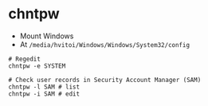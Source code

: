 # chntpw

- Mount Windows
- At `/media/hvitoi/Windows/Windows/System32/config`

```shell
# Regedit
chntpw -e SYSTEM

# Check user records in Security Account Manager (SAM)
chntpw -l SAM # list
chntpw -i SAM # edit
```
